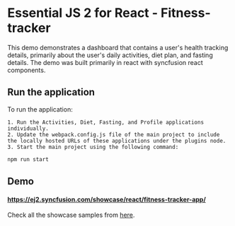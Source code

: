 # Essential JS 2 for React - Fitness-tracker

This demo demonstrates a dashboard that contains a user's health tracking details, primarily about the user's daily activities, diet plan, and fasting details. The demo was built primarily in react with syncfusion react components.

## Run the application

To run the application:

    1. Run the Activities, Diet, Fasting, and Profile applications individually.
    2. Update the webpack.config.js file of the main project to include the locally hosted URLs of these applications under the plugins node.
    3. Start the main project using the following command:

```sh
npm run start
```
## Demo

#### <a href="https://ej2.syncfusion.com/showcase/react/fitness-tracker-app/" target="_blank">https://ej2.syncfusion.com/showcase/react/fitness-tracker-app/</a>

Check all the showcase samples from <a href="https://ej2.syncfusion.com/showcase/react/fitness-tracker-app/" target="_blank">here</a>.